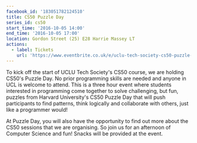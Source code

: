 ```yaml
---
facebook_id: '183051782124510'
title: CS50 Puzzle Day
series_id: cs50
start_time: '2016-10-05 14:00'
end_time: '2016-10-05 17:00'
location: Gordon Street (25) E28 Harrie Massey LT
actions:
  - label: Tickets
    url: 'https://www.eventbrite.co.uk/e/uclu-tech-society-cs50-puzzle-day-tickets-27700351497'
---
```


To kick off the start of UCLU Tech Society's CS50 course, we are holding CS50's Puzzle Day. No prior programming skills are needed and anyone in UCL is welcome to attend. This is a three hour event where students interested in programming come together to solve challenging, but fun, puzzles from Harvard University's CS50 Puzzle Day that will push participants to find patterns, think logically and collaborate with others, just like a programmer would!   
  
At Puzzle Day, you will also have the opportunity to find out more about the CS50 sessions that we are organising. So join us for an afternoon of Computer Science and fun! Snacks will be provided at the event.